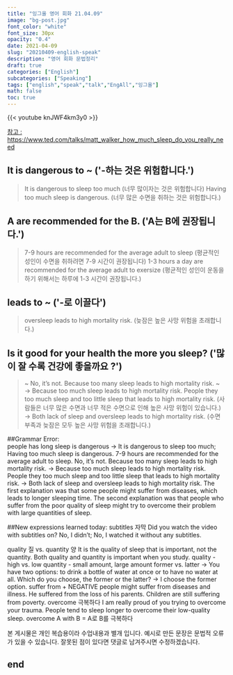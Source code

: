 ```yaml
---
title: "잉그올 영어 회화 21.04.09"
image: "bg-post.jpg"
font_color: "white"
font_size: 30px
opacity: "0.4"
date: 2021-04-09
slug: "20210409-english-speak"
description: "영어 회화 문법정리"
draft: true
categories: ["English"]    
subcategories: ["Speaking"]
tags: ["english","speak","talk","EngAll","잉그올"]
math: false
toc: true
---
```


{{< youtube knJWF4km3y0 >}} 

<a href="https://www.ted.com/talks/matt_walker_how_much_sleep_do_you_really_need">참고 : https://www.ted.com/talks/matt_walker_how_much_sleep_do_you_really_need</a>


## It is dangerous to ~ ('-하는 것은 위험합니다.') 
> It is dangerous to sleep too much (너무 많이자는 것은 위험합니다)
> Having too much sleep is dangerous. (너무 많은 수면을 취하는 것은 위험합니다.)

## A are recommended for the B. ('A는 B에 권장됩니다.')
> 7-9 hours are recommended for the average adult to sleep (평균적인 성인이 수면을 취하려면 7-9 시간이 권장됩니다)
> 1-3 hours a day are recommended for the average adult to exersize (평균적인 성인이 운동을하기 위해서는 하루에 1-3 시간이 권장됩니다.)

## leads to ~ ('-로 이끌다')
> oversleep leads to high mortality risk. (늦잠은 높은 사망 위험을 초래합니다.)

## Is it good for your health the more you sleep? ('많이 잘 수록 건강에 좋을까요 ?')
> ~ No, it’s not. Because too many sleep leads to high mortality risk. ~
> → Because too much sleep leads to high mortality risk.
> People they too much sleep and too little sleep that leads to high mortality risk. (사람들은 너무 많은 수면과 너무 적은 수면으로 인해 높은 사망 위험이 있습니다.)
> → Both lack of sleep and oversleep leads to high mortality risk. (수면 부족과 늦잠은 모두 높은 사망 위험을 초래합니다.)

##Grammar Error:  
people has long sleep is dangerous  → It is dangerous to sleep too much; Having too much sleep is dangerous.
7-9 hours are recommended for the average adult to sleep. 
No, it’s not. Because too many sleep leads to high mortality risk. 
→ Because too much sleep leads to high mortality risk.
People they too much sleep and too little sleep that leads to high mortality risk.
→ Both lack of sleep and oversleep leads to high mortality risk.
The first explanation was that some people might suffer from diseases, which leads to longer sleeping time. The second explanation was that people who suffer from the poor quality of sleep might try to overcome their problem with large quantities of sleep.

##New expressions learned today: 
subtitles 자막
Did you watch the video with subtitles on?
No, I didn’t; No, I watched it without any subtitles.

quality 질 vs. quantity 양 
It is the quality of sleep that is important, not the quantity.
Both quality and quantity is important when you study.
quality - high vs. low
quantity - small amount, large amount
former vs. latter
→ You have two options: to drink a bottle of water at once or to have no water at all. Which do you choose, the former or the latter?
→ I choose the former option.
suffer from + NEGATIVE
people might suffer from diseases and illness.
He suffered from the loss of his parents.
Children are still suffering from poverty.
overcome 극복하다
I am really proud of you trying to overcome your trauma.
People tend to sleep longer to overcome their low-quality sleep.
overcome A with B = A로 B를 극복하다



본 게시물은 개인 복습용이라 수업내용과 별개 입니다.
예시로 만든 문장은 문법적 오류가 있을 수 있습니다. 
잘못된 점이 있다면 댓글로 남겨주시면 수정하겠습니다. 


## end